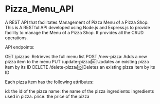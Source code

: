 # Pizza_Menu_API
A REST API that facilitates Management of Pizza Menu of a Pizza Shop.
This is A RESTful API developed using Node.js and Express.js to provide facility to manage the Menu of a Pizza Shop. It provides all the CRUD operations. 

API endpoints:

GET /pizzas: Retrieves the full menu list
POST /new-pizza: Adds a new pizza item to the menu
PUT /update-pizza/:id: Updates an existing pizza item by its ID
DELETE /delete-pizza/:id: Deletes an existing pizza item by its ID

Each pizza item has the following attributes:

id: the id of the pizza
name: the name of the pizza
ingredients: ingredients used in pizza.
price: the price of the pizza
